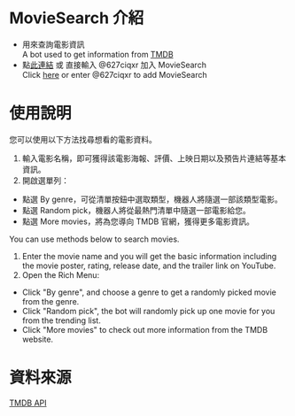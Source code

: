# MovieSearch 介紹 
- 用來查詢電影資訊  
  A bot used to get information from [TMDB](https://www.themoviedb.org/movie/upcoming)
- 點[此連結](https://lin.ee/618OktdB) 或 直接輸入 @627ciqxr 加入 MovieSearch  
  Click [here](https://lin.ee/618OktdB) or enter @627ciqxr to add MovieSearch
# 使用說明 
您可以使用以下方法找尋想看的電影資料。
1. 輸入電影名稱，即可獲得該電影海報、評價、上映日期以及預告片連結等基本資訊。
2. 開啟選單列：
 - 點選 By genre，可從清單按鈕中選取類型，機器人將隨選一部該類型電影。
 - 點選 Random pick，機器人將從最熱門清單中隨選一部電影給您。
 - 點選 More movies，將為您導向 TMDB 官網，獲得更多電影資訊。  

You can use methods below to search movies.
1. Enter the movie name and you will get the basic information including the movie poster, rating, release date, and the trailer link on YouTube.
2. Open the Rich Menu:
 - Click "By genre", and choose a genre to get a randomly picked movie from the genre.
 - Click "Random pick", the bot will randomly pick up one movie for you from the trending list.
 - Click "More movies" to check out more information from the TMDB website.
# 資料來源
[TMDB API](https://developers.themoviedb.org/3/getting-started/introduction) 

